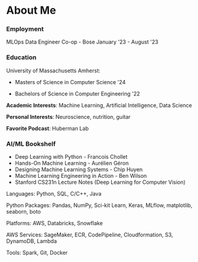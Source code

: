 # About Me

### Employment
  
  MLOps Data Engineer Co-op - Bose  January '23 - August '23

### Education

University of Massachusetts Amherst:

  - Masters of Science in Computer Science '24

  - Bachelors of Science in Computer Engineering '22



**Academic Interests**: Machine Learning, Artificial Intelligence, Data Science

**Personal Interests**: Neuroscience, nutrition, guitar 

**Favorite Podcast**: Huberman Lab


### AI/ML Bookshelf
- Deep Learning with Python - Francois Chollet
- Hands-On Machine Learning - Aurélien Géron
- Designing Machine Learning Systems - Chip Huyen
- Machine Learning Engineering in Action - Ben Wilson
- Stanford CS231n Lecture Notes (Deep Learning for Computer Vision)


Languages: Python, SQL, C/C++, Java

Python Packages: Pandas, NumPy, Sci-kit Learn, Keras, MLflow, matplotlib, seaborn, boto

Platforms: AWS, Databricks, Snowflake

AWS Services: SageMaker, ECR, CodePipeline, Cloudformation, S3, DynamoDB, Lambda

Tools: Spark, Git, Docker
